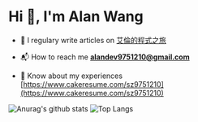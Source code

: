 # Hi 👋, I'm Alan Wang

- 📝 I regulary write articles on [艾倫的程式之旅](https://sz9751210.github.io/)

- 📬 How to reach me **alandev9751210@gmail.com**

- 📄 Know about my experiences [https://www.cakeresume.com/sz9751210](https://www.cakeresume.com/sz9751210)

![Anurag's github stats](https://github-readme-stats-git-masterrstaa-rickstaa.vercel.app/api?username=sz9751210&theme=city_lights)
![Top Langs](https://github-readme-stats-git-masterrstaa-rickstaa.vercel.app/api/top-langs/?username=sz9751210&layout=compact&theme=city_lights)

